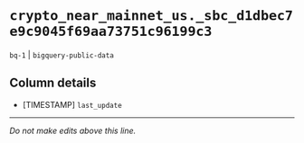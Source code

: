# `crypto_near_mainnet_us._sbc_d1dbec7e9c9045f69aa73751c96199c3`
`bq-1` | `bigquery-public-data`

## Column details
* [TIMESTAMP] `last_update`

-------------------------------------------------------------------------------
*Do not make edits above this line.*

